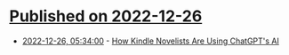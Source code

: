 # [Published on 2022-12-26](index.md)

* [2022-12-26, 05:34:00](https://news.slashdot.org/story/22/12/26/0254247/how-kindle-novelists-are-using-chatgpts-ai?utm_source=rss1.0mainlinkanon&utm_medium=feed) - [How Kindle Novelists Are Using ChatGPT's AI](https://news.slashdot.org/story/22/12/26/0254247/how-kindle-novelists-are-using-chatgpts-ai?utm_source=rss1.0mainlinkanon&utm_medium=feed)
